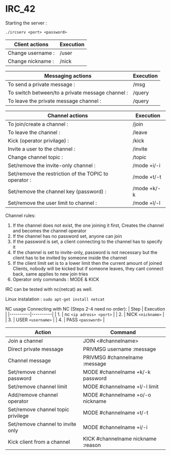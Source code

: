 # IRC_42

Starting the server :

`./ircserv <port> <password>`

| Client actions | Execution |
|----------|----------|
|Change username : | /user <new username> |
|Change nickname : | /nick <new nickname> |

| Messaging actions | Execution |
|----------|----------|
| To send a private message : 			   | /msg <username> <message>	|
| To switch between/to a private message channel : | /query <username>  	|
| To leave the private message channel :	   | /query 			|

| Channel actions | Execution |
|----------|----------|
|To join/create a channel : | /join <channel name> |
|To leave the channel : | /leave |
|Kick (operator privilage) : | /kick <username> |
|Invite a user to the channel : | /invite <username> |
|Change channel topic : | /topic <topic name> |
|Set/remove the invite-only channel : | /mode +i/-i |
|Set/remove the restriction of the TOPIC to operator : | /mode +t/-t |
|Set/remove the channel key (password) : | /mode +k/-k <password> |
|Set/remove the user limit to channel : | /mode +l/-l <limit> |

Channel rules:
1.	If the channel does not exist, the one joining it first, 
	Creates the channel and becomes the channel operator
2.	If the channel has no password set, anyone can join
3.	If the password is set, a client connecting to the channel has to specify it
4.	If the channel is set to invite-only, password is not necessary but
	the client has to be invited by someone inside the channel
5. 	If the client limit set is to a lower limit then the current 
	amount of joined Clients, nobody will be kicked but if someone leaves,
	they cant connect back, same applies to new join tries
6.	Operator only commands : MODE & KICK
	

IRC can be tested with nc(netcat) as well.

Linux instalation : 
`sudo apt-get install netcat`

NC usage
Connecting with NC (Steps 2-4 need no order):
| Step | Execution |
|----------|----------|
| 1.	| nc   `<ip adress> <port>` |
| 2.	| NICK `<nickname>`	    |
| 3.	| USER `<username>`	    |
| 4.	| PASS `<password>` 	    |

| Action | Command |
|----------|----------|
| Join a channel		     | JOIN <#channelname>		      |
| Direct private message	     | PRIVMSG username :message	      |
| Channel message		     | PRIVMSG #channelname :message	      |
| Set/remove channel password	     | MODE	#channelname +k/-k password   |
| Set/remove channel limit	     | MODE	#channelname +l/-l limit      |
| Add/remove channel operator	     | MODE	#channelname +o/-o nickname   |
| Set/remove channel topic privilege | MODE	#channelname +t/-t	      |
| Set/remove channel to invite only  | MODE	#channelname +i/-i	      |
| Kick client from a channel	     | KICK	#channelname nickname :reason |
